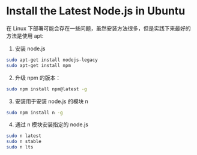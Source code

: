 # Install the Latest Node.js in Ubuntu

在 Linux 下部署可能会存在一些问题，虽然安装方法很多，但是实践下来最好的方法是使用 apt:

1. 安装 node.js

```bash
sudo apt-get install nodejs-legacy
sudo apt-get install npm
```

2. 升级 npm 的版本：

```bash
sudo npm install npm@latest -g
```

3. 安装用于安装 node.js 的模块 n

```bash
sudo npm install n -g
```

4. 通过 n 模块安装指定的 node.js

```bash
sudo n latest
sudo n stable
sudo n lts
```
